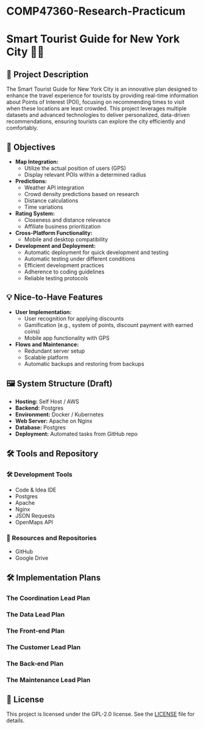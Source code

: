 # COMP47360-Research-Practicum
# Smart Tourist Guide for New York City 🌆🗽

## 📜 Project Description
The Smart Tourist Guide for New York City is an innovative plan designed to enhance the travel experience for tourists by providing real-time information about Points of Interest (POI), focusing on recommending times to visit when these locations are least crowded. This project leverages multiple datasets and advanced technologies to deliver personalized, data-driven recommendations, ensuring tourists can explore the city efficiently and comfortably.

## 🎯 Objectives

- **Map Integration:**
  - Utilize the actual position of users (GPS)
  - Display relevant POIs within a determined radius
- **Predictions:**
  - Weather API integration
  - Crowd density predictions based on research
  - Distance calculations
  - Time variations
- **Rating System:**
  - Closeness and distance relevance
  - Affiliate business prioritization
- **Cross-Platform Functionality:**
  - Mobile and desktop compatibility
- **Development and Deployment:**
  - Automatic deployment for quick development and testing
  - Automatic testing under different conditions
  - Efficient development practices
  - Adherence to coding guidelines
  - Reliable testing protocols

## 💡 Nice-to-Have Features

- **User Implementation:**
  - User recognition for applying discounts
  - Gamification (e.g., system of points, discount payment with earned coins)
  - Mobile app functionality with GPS
- **Flows and Maintenance:**
  - Redundant server setup
  - Scalable platform
  - Automatic backups and restoring from backups

## 🖼️ System Structure (Draft)
- **Hosting:** Self Host / AWS
- **Backend:** Postgres 
- **Environment:** Docker / Kubernetes
- **Web Server:** Apache on Nginx
- **Database:** Postgres
- **Deployment:** Automated tasks from GitHub repo

## 🛠️ Tools and Repository

### 🛠 Development Tools
- Code & Idea IDE
- Postgres
- Apache
- Nginx
- JSON Requests
- OpenMaps API

### 💾 Resources and Repositories
- GitHub
- Google Drive 

## 🛠️ Implementation Plans

### The Coordination Lead Plan

### The Data Lead Plan

### The Front-end Plan

### The Customer Lead Plan

### The Back-end Plan

### The Maintenance Lead Plan

## 📝 License
This project is licensed under the GPL-2.0 license. See the [LICENSE](LICENSE) file for details.
